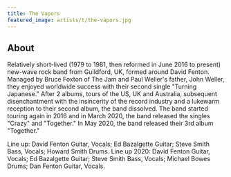 ```yaml
---
title: The Vapors
featured_image: artists/t/the-vapors.jpg
---
```

## About

Relatively short-lived (1979 to 1981, then reformed in June 2016 to present) new-wave rock band from Guildford, UK, formed around David Fenton. Managed by Bruce Foxton of The Jam and Paul Weller's father, John Weller, they enjoyed worldwide success with their second single "Turning Japanese." After 2 albums, tours of the US, UK and Australia, subsequent disenchantment with the insincerity of the record industry and a lukewarm reception to their second album, the band dissolved. The band started touring again in 2016 and in March 2020, the band released the singles "Crazy" and "Together." In May 2020, the band released their 3rd album "Together."

Line up: David Fenton Guitar, Vocals; Ed Bazalgette Guitar; Steve Smith Bass, Vocals; Howard Smith Drums.
Line up 2020: David Fenton Guitar, Vocals; Ed Bazalgette Guitar; Steve Smith Bass, Vocals; Michael Bowes Drums; Dan Fenton Guitar, Vocals.
